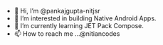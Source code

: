 - 👋 Hi, I’m @pankajgupta-nitjsr
- 👀 I’m interested in building Native Android Apps.
- 🌱 I’m currently learning JET Pack Compose.
- 📫 How to reach me ...@nitiancodes

<!---
pankajgupta-nitjsr/pankajgupta-nitjsr is a ✨ special ✨ repository because its `README.md` (this file) appears on your GitHub profile.
You can click the Preview link to take a look at your changes.
--->
